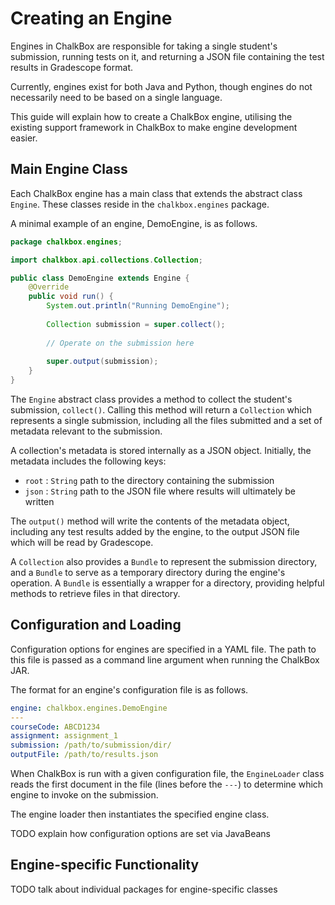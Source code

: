 # Creating an Engine

Engines in ChalkBox are responsible for taking a single student's submission,
running tests on it, and returning a JSON file containing the test results in
Gradescope format.

Currently, engines exist for both Java and Python, though engines do not
necessarily need to be based on a single language.

This guide will explain how
to create a ChalkBox engine, utilising the existing support framework in
ChalkBox to make engine development easier. 

## Main Engine Class

Each ChalkBox engine has a main class that extends the abstract class `Engine`.
These classes reside in the `chalkbox.engines` package.

A minimal example of an engine, DemoEngine, is as follows.

```java
package chalkbox.engines;

import chalkbox.api.collections.Collection;

public class DemoEngine extends Engine {
    @Override
    public void run() {
        System.out.println("Running DemoEngine");
        
        Collection submission = super.collect();
        
        // Operate on the submission here
        
        super.output(submission);
    }
}
```

The `Engine` abstract class provides a method to collect the student's
submission, `collect()`. Calling this method will return a `Collection` which
represents a single submission, including all the files submitted and a set of
metadata relevant to the submission.

A collection's metadata is stored internally as a JSON object. Initially, the
metadata includes the following keys:
- `root` : `String` path to the directory containing the submission
- `json` : `String` path to the JSON file where results will ultimately be
written

The `output()` method will write the contents of the metadata object, including
any test results added by the engine, to the output JSON file which will be read
by Gradescope.

A `Collection` also provides a `Bundle` to represent the submission directory,
and a `Bundle` to serve as a temporary directory during the engine's operation. 
A `Bundle` is essentially a wrapper for a directory, providing helpful methods
to retrieve files in that directory.

## Configuration and Loading

Configuration options for engines are specified in a YAML file. The path to
this file is passed as a command line argument when running the ChalkBox JAR.

The format for an engine's configuration file is as follows.

```yaml
engine: chalkbox.engines.DemoEngine
---
courseCode: ABCD1234
assignment: assignment_1
submission: /path/to/submission/dir/
outputFile: /path/to/results.json
```

When ChalkBox is run with a given configuration file, the `EngineLoader` class
reads the first document in the file (lines before the `---`) to determine
which engine to invoke on the submission.

The engine loader then instantiates the specified engine class.

TODO explain how configuration options are set via JavaBeans

## Engine-specific Functionality

TODO talk about individual packages for engine-specific classes